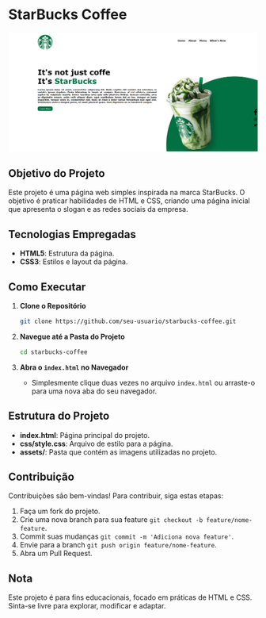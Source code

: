 # StarBucks Coffee

<div align="center">
  <img src="./Star Bucks.png" alt="Star Bucks Banner"/>
</div>

## Objetivo do Projeto

Este projeto é uma página web simples inspirada na marca StarBucks. O objetivo é praticar habilidades de HTML e CSS, criando uma página inicial que apresenta o slogan e as redes sociais da empresa.

## Tecnologias Empregadas

- **HTML5**: Estrutura da página.
- **CSS3**: Estilos e layout da página.

## Como Executar

1. **Clone o Repositório**
   ```bash
   git clone https://github.com/seu-usuario/starbucks-coffee.git
   ```

2. **Navegue até a Pasta do Projeto**
   ```bash
   cd starbucks-coffee
   ```

3. **Abra o `index.html` no Navegador**
   - Simplesmente clique duas vezes no arquivo `index.html` ou arraste-o para uma nova aba do seu navegador.

## Estrutura do Projeto

- **index.html**: Página principal do projeto.
- **css/style.css**: Arquivo de estilo para a página.
- **assets/**: Pasta que contém as imagens utilizadas no projeto.

## Contribuição

Contribuições são bem-vindas! Para contribuir, siga estas etapas:

1. Faça um fork do projeto.
2. Crie uma nova branch para sua feature `git checkout -b feature/nome-feature`.
3. Commit suas mudanças `git commit -m 'Adiciona nova feature'`.
4. Envie para a branch `git push origin feature/nome-feature`.
5. Abra um Pull Request.

## Nota

Este projeto é para fins educacionais, focado em práticas de HTML e CSS. Sinta-se livre para explorar, modificar e adaptar.
